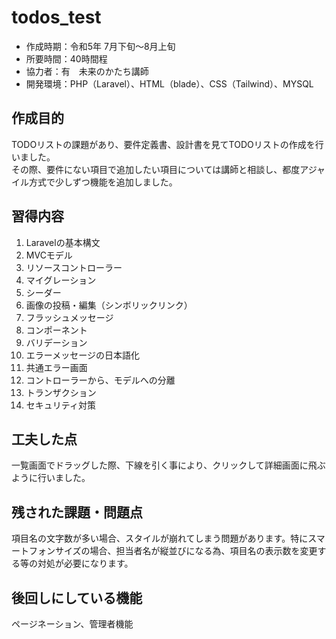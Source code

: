 # todos_test
- 作成時期：令和5年 7月下旬～8月上旬
- 所要時間：40時間程
- 協力者：有　未来のかたち講師
- 開発環境：PHP（Laravel）、HTML（blade）、CSS（Tailwind）、MYSQL


## 作成目的
TODOリストの課題があり、要件定義書、設計書を見てTODOリストの作成を行いました。  
その際、要件にない項目で追加したい項目については講師と相談し、都度アジャイル方式で少しずつ機能を追加しました。


## 習得内容
1. Laravelの基本構文
1. MVCモデル
1. リソースコントローラー
1. マイグレーション
1. シーダー
1. 画像の投稿・編集（シンボリックリンク）
1. フラッシュメッセージ
1. コンポーネント
1. バリデーション
1. エラーメッセージの日本語化
1. 共通エラー画面
1. コントローラーから、モデルへの分離
1. トランザクション
1. セキュリティ対策


## 工夫した点
一覧画面でドラッグした際、下線を引く事により、クリックして詳細画面に飛ぶように行いました。


## 残された課題・問題点
項目名の文字数が多い場合、スタイルが崩れてしまう問題があります。特にスマートフォンサイズの場合、担当者名が縦並びになる為、項目名の表示数を変更する等の対処が必要になります。

## 後回しにしている機能
ページネーション、管理者機能
